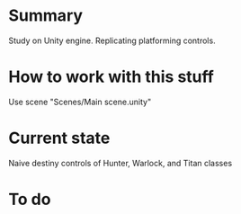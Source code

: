 # Summary
Study on Unity engine. Replicating platforming controls.  

# How to work with this stuff
Use scene "Scenes/Main scene.unity"  

# Current state
Naive destiny controls of Hunter, Warlock, and Titan classes  

# To do
